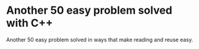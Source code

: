 # Another 50 easy problem solved with C++
 Another 50 easy problem solved in ways that make reading and reuse easy.
